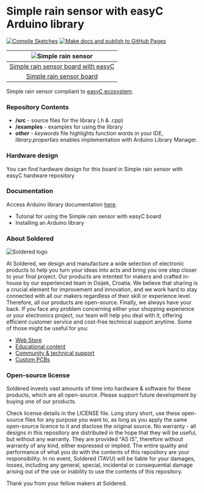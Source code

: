 # Simple rain sensor with easyC Arduino library

[![Compile Sketches](http://github-actions.40ants.com/e-radionicacom/Soldered-Simple-Rain-Sensor-Arduino-Library/matrix.svg?branch=dev&only=Compile%20Sketches)](https://github.com/SolderedElectronics/Soldered-Simple-Rain-Sensor-Arduino-Library/actions/workflows/compile_test.yml)
[![Make docs and publish to GitHub Pages](https://github.com/SolderedElectronics/Soldered-Simple-Rain-Sensor-Arduino-Library/actions/workflows/make_docs.yml/badge.svg?branch=dev)](https://github.com/SolderedElectronics/Soldered-Simple-Rain-Sensor-Arduino-Library/actions/workflows/make_docs.yml)

| ![Simple rain sensor](https://upload.wikimedia.org/wikipedia/commons/8/8f/Example_image.svg) |
| :------------------------------------------------------------------------------------------: |
|             [Simple rain sensor board with easyC](https://www.solde.red/333043)              |
|                   [Simple rain sensor board](https://www.solde.red/333044)                   |

Simple rain sensor compliant to [easyC ecosystem](https://www.soldered.com/easyC).

### Repository Contents

- **/src** - source files for the library (.h & .cpp)
- **/examples** - examples for using the library
- **_other_** - _keywords_ file highlights function words in your IDE, _library.properties_ enables implementation with Arduino Library Manager.

### Hardware design

You can find hardware design for this board in Simple rain sensor with easyC hardware repository

### Documentation

Access Arduino library documentation [here](https://e-radionicacom.github.io/Soldered-Simple-Rain-Sensor-Arduino-Library/).

- Tutorial for using the Simple rain sensor with easyC board
- Installing an Arduino library

### About Soldered

![Soldered logo](https://raw.githubusercontent.com/e-radionicacom/Soldered-Simple-Rain-Sensor-Arduino-Library/dev/extras/Logo%20horizontal-2.svg)

At Soldered, we design and manufacture a wide selection of electronic products to help you turn your ideas into acts and bring you one step closer to your final project. Our products are intented for makers and crafted in-house by our experienced team in Osijek, Croatia. We believe that sharing is a crucial element for improvement and innovation, and we work hard to stay connected with all our makers regardless of their skill or experience level. Therefore, all our products are open-source. Finally, we always have your back. If you face any problem concerning either your shopping experience or your electronics project, our team will help you deal with it, offering efficient customer service and cost-free technical support anytime. Some of those might be useful for you:

- [Web Store](https://www.soldered.com)
- [Educational content](https://learn.soldered.com)
- [Community & technical support](https://community.soldered.com)
- [Custom PCBs](https://pcb.soldered.com)

### Open-source license

Soldered invests vast amounts of time into hardware & software for these products, which are all open-source. Please support future development by buying one of our products.

Check license details in the LICENSE file. Long story short, use these open-source files for any purpose you want to, as long as you apply the same open-source licence to it and disclose the original source. No warranty - all designs in this repository are distributed in the hope that they will be useful, but without any warranty. They are provided "AS IS", therefore without warranty of any kind, either expressed or implied. The entire quality and performance of what you do with the contents of this repository are your responsibility. In no event, Soldered (TAVU) will be liable for your damages, losses, including any general, special, incidental or consequential damage arising out of the use or inability to use the contents of this repository.

Thank you from your fellow makers at Soldered.
